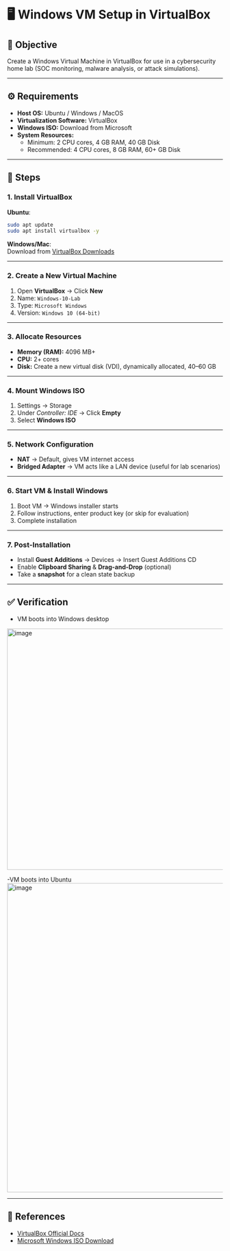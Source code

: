 # 🖥️ Windows VM Setup in VirtualBox 

## 📌 Objective
Create a Windows Virtual Machine in VirtualBox for use in a cybersecurity home lab (SOC monitoring, malware analysis, or attack simulations).

---

## ⚙️ Requirements
- **Host OS:** Ubuntu / Windows / MacOS  
- **Virtualization Software:** VirtualBox  
- **Windows ISO:** Download from Microsoft  
- **System Resources:**  
  - Minimum: 2 CPU cores, 4 GB RAM, 40 GB Disk  
  - Recommended: 4 CPU cores, 8 GB RAM, 60+ GB Disk  

---

## 🚀 Steps

### 1. Install VirtualBox
**Ubuntu**:
```bash
sudo apt update
sudo apt install virtualbox -y
```

**Windows/Mac**:  
Download from [VirtualBox Downloads](https://www.virtualbox.org/wiki/Downloads)

---

### 2. Create a New Virtual Machine
1. Open **VirtualBox** → Click **New**  
2. Name: `Windows-10-Lab`  
3. Type: `Microsoft Windows`  
4. Version: `Windows 10 (64-bit)`

---

### 3. Allocate Resources
- **Memory (RAM):** 4096 MB+  
- **CPU:** 2+ cores  
- **Disk:** Create a new virtual disk (VDI), dynamically allocated, 40–60 GB  

---

### 4. Mount Windows ISO
1. Settings → Storage  
2. Under *Controller: IDE* → Click **Empty**  
3. Select **Windows ISO**  

---

### 5. Network Configuration
- **NAT** → Default, gives VM internet access  
- **Bridged Adapter** → VM acts like a LAN device (useful for lab scenarios)  

---

### 6. Start VM & Install Windows
1. Boot VM → Windows installer starts  
2. Follow instructions, enter product key (or skip for evaluation)  
3. Complete installation  

---

### 7. Post-Installation
- Install **Guest Additions** → Devices → Insert Guest Additions CD  
- Enable **Clipboard Sharing** & **Drag-and-Drop** (optional)  
- Take a **snapshot** for a clean state backup  

---

## ✅ Verification
- VM boots into Windows desktop
<img width="905" height="562" alt="image" src="https://github.com/user-attachments/assets/e3d33420-2e96-4738-85e8-c1742e63e182" />

-VM boots into Ubuntu
<img width="1280" height="720" alt="image" src="https://github.com/user-attachments/assets/3a45220c-cc39-4dbd-a3f0-e6714bcb9487" />


---

## 🔗 References
- [VirtualBox Official Docs](https://www.virtualbox.org/manual/UserManual.html)  
- [Microsoft Windows ISO Download](https://www.microsoft.com/software-download/)
